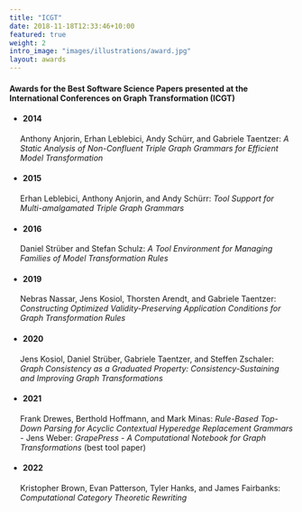 ```yaml
---
title: "ICGT"
date: 2018-11-18T12:33:46+10:00
featured: true
weight: 2
intro_image: "images/illustrations/award.jpg"
layout: awards
---
```

#### Awards for the Best Software Science Papers presented at the International Conferences on Graph Transformation (ICGT)
<style>
  .ident{
    margin-left:19px;
    margin-top:17px;
    margin-bottom:18px;
  }
</style>

- #### 2014

<div class='ident'> Anthony Anjorin, Erhan Leblebici, Andy Schürr, and Gabriele Taentzer: <i>A Static Analysis of Non-Confluent Triple Graph Grammars for Efficient Model Transformation</i></div>

- ####  2015

 <div class='ident'> Erhan Leblebici, Anthony Anjorin, and Andy Schürr: <i>Tool Support for Multi-amalgamated Triple Graph Grammars</i></div>

- ####  2016

 <div class='ident'> Daniel Strüber and Stefan Schulz: <i>A Tool Environment for Managing Families of Model Transformation Rules</i></div>

- ####  2019

 <div class='ident'> Nebras Nassar, Jens Kosiol, Thorsten Arendt, and Gabriele Taentzer: <i>Constructing Optimized Validity-Preserving Application Conditions for Graph Transformation Rules</i></div>

- ####  2020

 <div class='ident'>Jens Kosiol, Daniel Strüber, Gabriele Taentzer, and Steffen Zschaler: <i>Graph Consistency as a Graduated Property: Consistency-Sustaining and Improving Graph Transformations</i></div>

- ####  2021

<div class='ident'> Frank Drewes, Berthold Hoffmann, and Mark Minas: <i>Rule-Based Top-Down Parsing for Acyclic Contextual Hyperedge Replacement Grammars</i>
- Jens Weber: <i>GrapePress - A Computational Notebook for Graph Transformations</i> (best tool paper)</div>

- #### 2022

 <div class='ident'> Kristopher Brown, Evan Patterson, Tyler Hanks, and James Fairbanks: <i>Computational Category Theoretic Rewriting</i></div>

